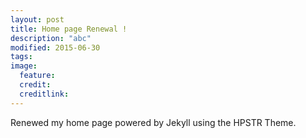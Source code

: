 ```yaml
---
layout: post
title: Home page Renewal !
description: "abc"
modified: 2015-06-30
tags: 
image:
  feature: 
  credit: 
  creditlink: 
---
```


Renewed my home page powered by Jekyll using the HPSTR Theme.
